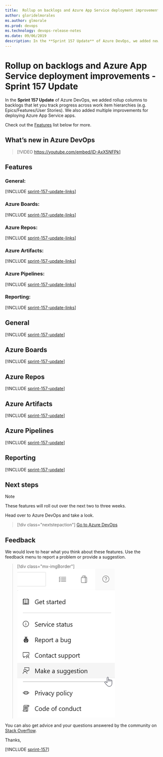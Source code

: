 ```yaml
---
title:  Rollup on backlogs and Azure App Service deployment improvements - Sprint 157 Update
author: gloridelmorales
ms.author: glmorale
ms.prod: devops
ms.technology: devops-release-notes
ms.date: 09/06/2019
description: In the **Sprint 157 Update** of Azure DevOps, we added new service hooks subscriptions for YAML pipelines. 
---
```


#  Rollup on backlogs and Azure App Service deployment improvements - Sprint 157 Update

In the **Sprint 157 Update** of Azure DevOps, we added rollup columns to backlogs that let you track progress across work item hierarchies (e.g. Epics/Features/User Stories). We also added multiple improvements for deploying Azure App Service apps. 

Check out the [Features](#features) list below for more.

## What’s new in Azure DevOps

> [!VIDEO https://youtube.com/embed/ID-AxX5NFPk]

## Features

### General:

[!INCLUDE [sprint-157-update-links](includes/general/sprint-157-update-links.md)]

### Azure Boards:

[!INCLUDE [sprint-157-update-links](includes/boards/sprint-157-update-links.md)]

### Azure Repos:

[!INCLUDE [sprint-157-update-links](includes/repos/sprint-157-update-links.md)]

### Azure Artifacts:

[!INCLUDE [sprint-157-update-links](includes/artifacts/sprint-157-update-links.md)]

### Azure Pipelines:

[!INCLUDE [sprint-157-update-links](includes/pipelines/sprint-157-update-links.md)]

### Reporting:

[!INCLUDE [sprint-157-update-links](includes/reporting/sprint-157-update-links.md)]

## General

[!INCLUDE [sprint-157-update](includes/general/sprint-157-update.md)]

## Azure Boards

[!INCLUDE [sprint-157-update](includes/boards/sprint-157-update.md)]

## Azure Repos

[!INCLUDE [sprint-157-update](includes/repos/sprint-157-update.md)]

## Azure Artifacts

[!INCLUDE [sprint-157-update](includes/artifacts/sprint-157-update.md)]

## Azure Pipelines

[!INCLUDE [sprint-157-update](includes/pipelines/sprint-157-update.md)]

## Reporting

[!INCLUDE [sprint-157-update](includes/reporting/sprint-157-update.md)]

## Next steps

> [!NOTE]
> These features will roll out over the next two to three weeks.

Head over to Azure DevOps and take a look.

> [!div class="nextstepaction"]
> [Go to Azure DevOps](https://go.microsoft.com/fwlink/?LinkId=307137&campaign=o~msft~docs~product-vsts~release-notes)

## Feedback

We would love to hear what you think about these features. Use the feedback menu to report a problem or provide a suggestion.

> [!div class="mx-imgBorder"]
> ![Make a suggestion](../media/make-a-suggestion.png)

You can also get advice and your questions answered by the community on [Stack Overflow](https://stackoverflow.com/questions/tagged/azure-devops).

Thanks,

[!INCLUDE [sprint-157](includes/signer/sprint-157.md)]
